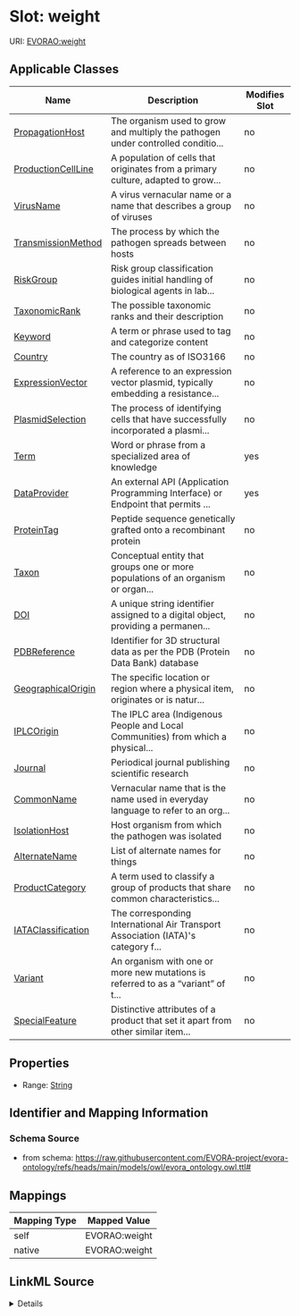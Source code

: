 

# Slot: weight



URI: [EVORAO:weight](https://raw.githubusercontent.com/EVORA-project/evora-ontology/refs/heads/main/models/owl/evora_ontology.owl.ttl#weight)



<!-- no inheritance hierarchy -->





## Applicable Classes

| Name | Description | Modifies Slot |
| --- | --- | --- |
| [PropagationHost](PropagationHost.md) | The organism used to grow and multiply the pathogen under controlled conditio... |  no  |
| [ProductionCellLine](ProductionCellLine.md) | A population of cells that originates from a primary culture, adapted to grow... |  no  |
| [VirusName](VirusName.md) | A virus vernacular name or a name that describes a group of viruses |  no  |
| [TransmissionMethod](TransmissionMethod.md) | The process by which the pathogen spreads between hosts |  no  |
| [RiskGroup](RiskGroup.md) | Risk group classification guides initial handling of biological agents in lab... |  no  |
| [TaxonomicRank](TaxonomicRank.md) | The possible taxonomic ranks and their description |  no  |
| [Keyword](Keyword.md) | A term or phrase used to tag and categorize content |  no  |
| [Country](Country.md) | The country as of ISO3166 |  no  |
| [ExpressionVector](ExpressionVector.md) | A reference to an expression vector plasmid, typically embedding a resistance... |  no  |
| [PlasmidSelection](PlasmidSelection.md) | The process of identifying cells that have successfully incorporated a plasmi... |  no  |
| [Term](Term.md) | Word or phrase from a specialized area of knowledge |  yes  |
| [DataProvider](DataProvider.md) | An external API (Application Programming Interface) or Endpoint that permits ... |  yes  |
| [ProteinTag](ProteinTag.md) | Peptide sequence genetically grafted onto a recombinant protein |  no  |
| [Taxon](Taxon.md) | Conceptual entity that groups one or more populations of an organism or organ... |  no  |
| [DOI](DOI.md) | A unique string identifier assigned to a digital object, providing a permanen... |  no  |
| [PDBReference](PDBReference.md) | Identifier for 3D structural data as per the PDB (Protein Data Bank) database |  no  |
| [GeographicalOrigin](GeographicalOrigin.md) | The specific location or region where a physical item, originates or is natur... |  no  |
| [IPLCOrigin](IPLCOrigin.md) | The IPLC area (Indigenous People and Local Communities) from which a physical... |  no  |
| [Journal](Journal.md) | Periodical journal publishing scientific research |  no  |
| [CommonName](CommonName.md) | Vernacular name that is the name used in everyday language to refer to an org... |  no  |
| [IsolationHost](IsolationHost.md) | Host organism from which the pathogen was isolated |  no  |
| [AlternateName](AlternateName.md) | List of alternate names for things |  no  |
| [ProductCategory](ProductCategory.md) | A term used to classify a group of products that share common characteristics... |  no  |
| [IATAClassification](IATAClassification.md) | The corresponding International Air Transport Association (IATA)'s category f... |  no  |
| [Variant](Variant.md) | An organism with one or more new mutations is referred to as a “variant” of t... |  no  |
| [SpecialFeature](SpecialFeature.md) | Distinctive attributes of a product that set it apart from other similar item... |  no  |







## Properties

* Range: [String](String.md)





## Identifier and Mapping Information







### Schema Source


* from schema: https://raw.githubusercontent.com/EVORA-project/evora-ontology/refs/heads/main/models/owl/evora_ontology.owl.ttl#




## Mappings

| Mapping Type | Mapped Value |
| ---  | ---  |
| self | EVORAO:weight |
| native | EVORAO:weight |




## LinkML Source

<details>
```yaml
name: weight
from_schema: https://raw.githubusercontent.com/EVORA-project/evora-ontology/refs/heads/main/models/owl/evora_ontology.owl.ttl#
rank: 1000
alias: weight
domain_of:
- DataProvider
- Term
range: string

```
</details>